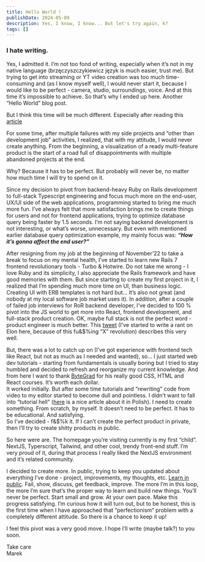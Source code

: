 ```yaml
---
title: Hello World !
publishDate: 2024-05-09
description: Yes, I know, I know... But let's try again, k?
tags: []
---
```


### I hate writing.

Yes, I admitted it. I’m not too fond of writing, especially when it’s not in my native language (brzęczyszczykiewicz język is much easier, trust me). But trying to get into streaming or YT video creation was too much time-consuming and (as I know myself well), I would never start it, because I would like to be perfect - camera, studio, surroundings, voice. And at this time it’s impossible to achieve. So that’s why I ended up here. Another “Hello World” blog post.

But I think this time will be much different. Especially after reading this [article](https://ajkprojects.com/stopactinglikeyourefamous)

For some time, after multiple failures with my side projects and “other than development job” activities, I realized, that with my attitude, I would never create anything. From the beginning, a visualization of a ready multi-feature product is the start of a road full of disappointments with multiple abandoned projects at the end.

Why? Because it has to be perfect. But probably will never be, no matter how much time I will try to spend on it.

Since my decision to pivot from backend-heavy Ruby on Rails development to full-stack Typescript engineering and focus much more on the end-user, UX/UI side of the web applications, programming started to bring me much more fun. I’ve always felt that more satisfaction brings me to create things for users and not for frontend applications, trying to optimize database query being faster by 1.5 seconds. I’m not saying backend development is not interesting, or what’s worse, unnecessary. But even with mentioned earlier database query optimization example, my mainly focus was: **_“How it’s gonna affect the end user?”_**


After resigning from my job at the beginning of November’22 to take a break to focus on my mental health, I’ve started to learn new Rails 7 frontend revolutionary tools - Turbo & Hotwire. Do not take me wrong - I love Ruby and its simplicity, I also appreciate the Rails framework and have good memories with them. But since starting to create my first project in it, I realized that I’m spending much more time on UI, than business logic. Creating UI with ERB templates is not hard but… It’s also not great (and nobody at my local software job market uses it). In addition, after a couple of failed job interviews for RoR backend developer, I’ve decided to 100 % pivot into the JS world to get more into React, frontend development, and full-stack product creation. OK, maybe full stack is not the perfect word - product engineer is much better. This [tweet](https://x.com/_swanson/status/1631691930345037824) (I’ve started to write a rant on Elon here, because of this  fu&$%ing “X” revolution) describes this very well. 

But, there was a lot to catch up on (I’ve got experience with frontend tech like React, but not as much as I needed and wanted), so…  I just started web dev tutorials - starting from fundamentals is usually boring but I tried to stay humbled and decided to refresh and reorganize my current knowledge. And from here I want to thank [ByteGrad](https://bytegrad.com/) for his really good CSS, HTML and React courses. It’s worth each dollar.\
It worked initially. But after some time tutorials and “rewriting” code from video to my editor started to become dull and pointless. I didn’t want to fall into “tutorial hell” ([here](https://devszczepaniak.pl/pulapki-nauki/?utm_source=unknownews) is a nice article about it in Polish). I need to create something. From scratch, by myself. It doesn’t need to be perfect. It has to be educational. And satisfying.\
So I’ve decided  - f&$%k it. If I can’t create the perfect product in private, then I’ll try to create shitty products in public.

So here were are. The homepage you’re visiting currently is my first “child”. NextJS, Typerscript, Tailwind, and other cool, trendy front-end stuff. I’m very proud of it, during that process I really liked the NextJS environment and it’s related community.

I decided to create more. In public, trying to keep you updated about everything I’ve done - project, improvements, my thoughts, etc. [Learn in public](https://www.swyx.io/learn-in-public). Fail, show, discuss, get feedback, improve. The more I’m in this loop, the more I’m sure that’s the proper way to learn and build new things. You’ll never be perfect. Start small and grow. At your own pace. Make this progress satisfying. I’m curious how it will turn out, but to be honest, this is the first time when I have approached that “perfectionism” problem with a completely different attitude. So there is a chance to keep it up!

I feel this pivot was a very good move. I hope I’ll write (maybe talk?) to you soon.

Take care\
Marek 
